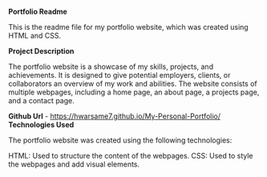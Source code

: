 **Portfolio Readme**

This is the readme file for my portfolio website, which was created using HTML and CSS.

**Project Description**

The portfolio website is a showcase of my skills, projects, and achievements. It is designed to give potential employers, clients, or collaborators an overview of my work and abilities. The website consists of multiple webpages, including a home page, an about page, a projects page, and a contact page.

**Github Url** - https://hwarsame7.github.io/My-Personal-Portfolio/
**Technologies Used**

The portfolio website was created using the following technologies:

HTML: Used to structure the content of the webpages.
CSS: Used to style the webpages and add visual elements.
